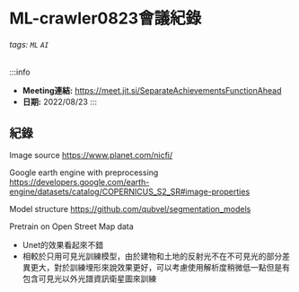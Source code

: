 ML-crawler0823會議紀錄
===

###### tags: `ML` `AI`

:::info
- **Meeting連結:** https://meet.jit.si/SeparateAchievementsFunctionAhead
- **日期:** 2022/08/23
:::

## 紀錄 
Image source https://www.planet.com/nicfi/

Google earth engine with preprocessing https://developers.google.com/earth-engine/datasets/catalog/COPERNICUS_S2_SR#image-properties

Model structure https://github.com/qubvel/segmentation_models

Pretrain on Open Street Map data

* Unet的效果看起來不錯
* 相較於只用可見光訓練模型，由於建物和土地的反射光不在不可見光的部分差異更大，對於訓練埋形來說效果更好，可以考慮使用解析度稍微低一點但是有包含可見光以外光譜資訊衛星圖來訓練